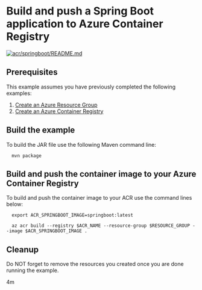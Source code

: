 
# Build and push a Spring Boot application to Azure Container Registry

[![acr/springboot/README.md](https://github.com/Azure-Samples/java-on-azure-examples/actions/workflows/acr_springboot_README_md.yml/badge.svg)](https://github.com/Azure-Samples/java-on-azure-examples/actions/workflows/acr_springboot_README_md.yml)

## Prerequisites

This example assumes you have previously completed the following examples:

1. [Create an Azure Resource Group](../../group/create/README.md)
1. [Create an Azure Container Registry](../create/README.md)

<!-- workflow.cron(0 12 * * 0) -->
<!-- workflow.include(../create/README.md) -->

## Build the example

<!-- workflow.run()

  cd acr/springboot

  -->

To build the JAR file use the following Maven command line:

```shell
  mvn package
```

## Build and push the container image to your Azure Container Registry

To build and push the container image to your ACR use the command lines below:

```shell
  export ACR_SPRINGBOOT_IMAGE=springboot:latest

  az acr build --registry $ACR_NAME --resource-group $RESOURCE_GROUP --image $ACR_SPRINGBOOT_IMAGE .
```

<!-- workflow.run()

  cd ../..

  -->

<!-- workflow.directOnly()

  export RESULT=$(az acr repository show --name $ACR_NAME --image $ACR_SPRINGBOOT_IMAGE)
  az group delete --name $RESOURCE_GROUP --yes || true
  if [[ -z $RESULT ]]; then
    echo "Unable to find $ACR_SPRINGBOOT_IMAGE image"
    exit 1
  fi

  -->

## Cleanup

Do NOT forget to remove the resources you created once you are done running the
example.

4m
